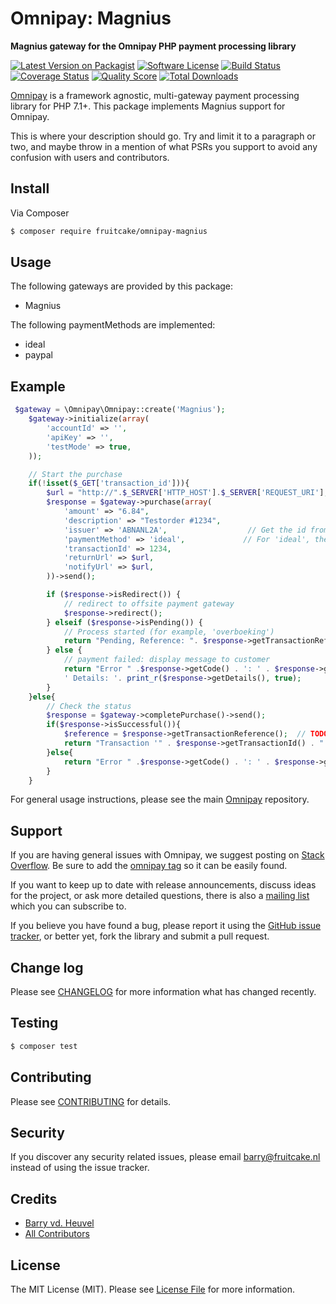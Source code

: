 # Omnipay: Magnius

**Magnius gateway for the Omnipay PHP payment processing library**

[![Latest Version on Packagist](https://img.shields.io/packagist/v/fruitcake/omnipay-magnius.svg?style=flat-square)](https://packagist.org/packages/fruitcake/omnipay-magnius)
[![Software License](https://img.shields.io/badge/license-MIT-brightgreen.svg?style=flat-square)](LICENSE.md)
[![Build Status](https://img.shields.io/travis/fruitcake/omnipay-magnius/master.svg?style=flat-square)](https://travis-ci.org/fruitcake/omnipay-magnius)
[![Coverage Status](https://img.shields.io/scrutinizer/coverage/g/fruitcake/omnipay-magnius.svg?style=flat-square)](https://scrutinizer-ci.com/g/fruitcake/omnipay-magnius/code-structure)
[![Quality Score](https://img.shields.io/scrutinizer/g/fruitcake/omnipay-magnius.svg?style=flat-square)](https://scrutinizer-ci.com/g/fruitcake/omnipay-magnius)
[![Total Downloads](https://img.shields.io/packagist/dt/fruitcake/omnipay-magnius.svg?style=flat-square)](https://packagist.org/packages/fruitcake/omnipay-magnius)


[Omnipay](https://github.com/thephpleague/omnipay) is a framework agnostic, multi-gateway payment
processing library for PHP 7.1+. This package implements Magnius support for Omnipay.

This is where your description should go. Try and limit it to a paragraph or two, and maybe throw in a mention of what
PSRs you support to avoid any confusion with users and contributors.

## Install

Via Composer

``` bash
$ composer require fruitcake/omnipay-magnius
```

## Usage

The following gateways are provided by this package:

 * Magnius

The following paymentMethods are implemented:

 * ideal
 * paypal
 
## Example

```php
 $gateway = \Omnipay\Omnipay::create('Magnius');
    $gateway->initialize(array(
        'accountId' => '',
        'apiKey' => '',
        'testMode' => true,
    ));

    // Start the purchase
    if(!isset($_GET['transaction_id'])){
        $url = "http://".$_SERVER['HTTP_HOST'].$_SERVER['REQUEST_URI'];
        $response = $gateway->purchase(array(
            'amount' => "6.84",
            'description' => "Testorder #1234",
            'issuer' => 'ABNANL2A',                  // Get the id from the issuers list
            'paymentMethod' => 'ideal',             // For 'ideal', the Issuer is required
            'transactionId' => 1234,
            'returnUrl' => $url,
            'notifyUrl' => $url,
        ))->send();

        if ($response->isRedirect()) {
            // redirect to offsite payment gateway
            $response->redirect();
        } elseif ($response->isPending()) {
            // Process started (for example, 'overboeking')
            return "Pending, Reference: ". $response->getTransactionReference();
        } else {
            // payment failed: display message to customer
            return "Error " .$response->getCode() . ': ' . $response->getMessage() . 
            ' Details: '. print_r($response->getDetails(), true);
        }
    }else{
        // Check the status
        $response = $gateway->completePurchase()->send();
        if($response->isSuccessful()){
            $reference = $response->getTransactionReference();  // TODO; Check the reference/id with your database
            return "Transaction '" . $response->getTransactionId() . "' succeeded!";
        }else{
            return "Error " .$response->getCode() . ': ' . $response->getMessage();
        }
    }
```

For general usage instructions, please see the main [Omnipay](https://github.com/thephpleague/omnipay) repository.

## Support

If you are having general issues with Omnipay, we suggest posting on
[Stack Overflow](http://stackoverflow.com/). Be sure to add the
[omnipay tag](http://stackoverflow.com/questions/tagged/omnipay) so it can be easily found.

If you want to keep up to date with release announcements, discuss ideas for the project,
or ask more detailed questions, there is also a [mailing list](https://groups.google.com/forum/#!forum/omnipay) which
you can subscribe to.

If you believe you have found a bug, please report it using the [GitHub issue tracker](https://github.com/fruitcake/omnipay-magnius/issues),
or better yet, fork the library and submit a pull request.

## Change log

Please see [CHANGELOG](CHANGELOG.md) for more information what has changed recently.

## Testing

``` bash
$ composer test
```

## Contributing

Please see [CONTRIBUTING](CONTRIBUTING.md) for details.

## Security

If you discover any security related issues, please email barry@fruitcake.nl instead of using the issue tracker.

## Credits

- [Barry vd. Heuvel](https://github.com/barryvdh)
- [All Contributors](../../contributors)

## License

The MIT License (MIT). Please see [License File](LICENSE.md) for more information.
